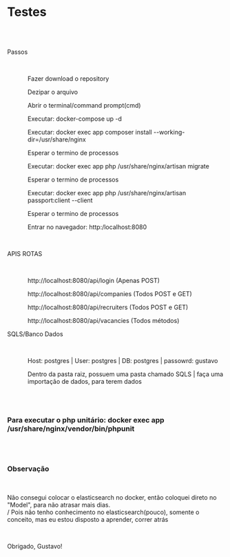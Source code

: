 <h1>Testes</h1>
<br/><br/>
<p>Passos</p>
<br>

<ul>
    <ol>Fazer download o repository</ol>
    <ol>Dezipar o arquivo</ol>
    <ol>Abrir o terminal/command prompt(cmd)</ol>
    <ol>Executar: docker-compose up -d</ol>
    <ol>Executar: docker exec app composer install --working-dir=/usr/share/nginx</ol>
    <ol>Esperar o termino de processos </ol>
    <ol>Executar: docker exec app php /usr/share/nginx/artisan migrate</ol>
    <ol>Esperar o termino de processos </ol>
    <ol>Executar: docker exec app php /usr/share/nginx/artisan passport:client --client</ol>
    <ol>Esperar o termino de processos </ol>
    <ol>Entrar no navegador: http:/localhost:8080</ol>
</ul>

<br/>

<p>APIS ROTAS</p>
<br/>
<ul>
    <ol>http://localhost:8080/api/login (Apenas POST)</ol>
    <ol>http://localhost:8080/api/companies (Todos POST e GET)</ol>
    <ol>http://localhost:8080/api/recruiters (Todos POST e GET)</ol>
    <ol>http://localhost:8080/api/vacancies (Todos métodos)</ol>
</ul>

<p>SQLS/Banco Dados</p>
<br/>
<ul>
    <ol>Host: postgres | User: postgres | DB: postgres | passowrd: gustavo</ol>
    <ol>Dentro da pasta raiz, possuem uma pasta chamado SQLS | faça uma importação de dados, para terem dados</ol>
</ul>
<br/><br/>
<h3>Para executar o php unitário: docker exec app /usr/share/nginx/vendor/bin/phpunit</h3>
<br/><br/>
<h3>Observação</h3>
<br/>
<p>Não consegui colocar o elasticsearch no docker, então coloquei direto no "Model", para não atrasar mais dias.
<br>/
Pois não tenho conhecimento no elasticsearch(pouco), somente o conceito, mas eu estou disposto a aprender, correr atrás
</p><br/>
<p>Obrigado, Gustavo!</p>